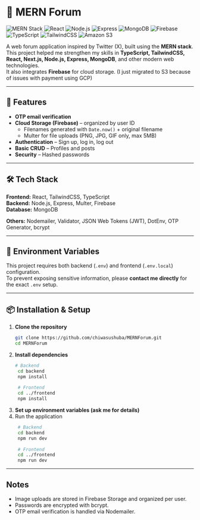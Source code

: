 # 🚀 MERN Forum
![MERN Stack](https://img.shields.io/badge/MERN-Stack-4DB33D?logo=mongodb&logoColor=white)
![React](https://img.shields.io/badge/React-20232A?logo=react&logoColor=61DAFB)
![Node.js](https://img.shields.io/badge/Node.js-43853D?logo=node.js&logoColor=white)
![Express](https://img.shields.io/badge/Express.js-404D59?logo=express)
![MongoDB](https://img.shields.io/badge/MongoDB-4DB33D?logo=mongodb&logoColor=white)
![Firebase](https://img.shields.io/badge/Firebase-FFCA28?logo=firebase&logoColor=black)
![TypeScript](https://img.shields.io/badge/TypeScript-007ACC?logo=typescript&logoColor=white)
![TailwindCSS](https://img.shields.io/badge/TailwindCSS-38B2AC?logo=tailwind-css&logoColor=white)
![Amazon S3](https://img.shields.io/badge/Amazon%20S3-569A31?logo=amazons3&logoColor=white)


A web forum application inspired by Twitter (X), built using the **MERN stack**.  
This project helped me strengthen my skills in **TypeScript, TailwindCSS, React, Next.js, Node.js, Express, MongoDB**, and other modern web technologies.  
It also integrates **Firebase** for cloud storage. (I just migrated to S3 because of issues with payment using GCP)

---

## 📂 Features

- **OTP email verification**
- **Cloud Storage (Firebase)** – organized by user ID  
  - Filenames generated with `Date.now()` + original filename  
  - Multer for file uploads (PNG, JPG, GIF only, max 5MB)
- **Authentication** – Sign up, log in, log out
- **Basic CRUD** – Profiles and posts
- **Security** – Hashed passwords

---

## 🛠️ Tech Stack

**Frontend:** React, TailwindCSS, TypeScript  
**Backend:** Node.js, Express, Multer, Firebase  
**Database:** MongoDB  

**Others:** Nodemailer, Validator, JSON Web Tokens (JWT), DotEnv, OTP Generator, bcrypt

---

## 🔑 Environment Variables

This project requires both backend (`.env`) and frontend (`.env.local`) configuration.  
To prevent exposing sensitive information, please **contact me directly** for the exact `.env` setup.

---

## 📦 Installation & Setup

1. **Clone the repository**
   ```bash
   git clone https://github.com/chiwasushuba/MERNForum.git
   cd MERNForum
2. **Install dependencies**
   ```bash
   # Backend
    cd backend
    npm install
    
    # Frontend
    cd ../frontend
    npm install
   ```
3. **Set up environment variables (ask me for details)**
4. Run the application
   ```bash
    # Backend
    cd backend
    npm run dev
    
    # Frontend
    cd ../frontend
    npm run dev
   ```
---

## Notes
- Image uploads are stored in Firebase Storage and organized per user.
- Passwords are encrypted with bcrypt.
- OTP email verification is handled via Nodemailer.
